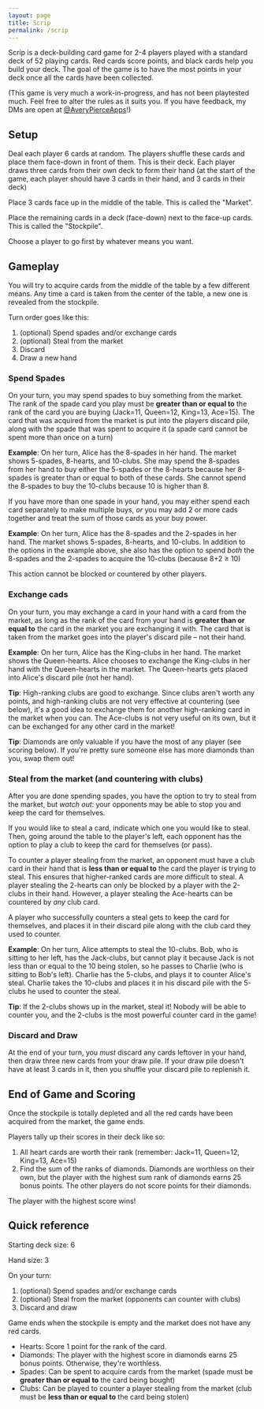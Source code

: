 ```yaml
---
layout: page
title: Scrip
permalink: /scrip
---
```


Scrip is a deck-building card game for 2-4 players played with a standard deck of 52 playing cards. Red cards score points, and black cards help you build your deck. The goal of the game is to have the most points in your deck once all the cards have been collected.

(This game is very much a work-in-progress, and has not been playtested much. Feel free to alter the rules as it suits you. If you have feedback, my DMs are open at [@AveryPierceApps](https://twitter.com/AveryPierceApps)!)

## Setup

Deal each player 6 cards at random. The players shuffle these cards and place them face-down in front of them. This is their deck. Each player draws three cards from their own deck to form their hand (at the start of the game, each player should have 3 cards in their hand, and 3 cards in their deck)

Place 3 cards face up in the middle of the table. This is called the "Market".

Place the remaining cards in a deck (face-down) next to the face-up cards. This is called the "Stockpile".

Choose a player to go first by whatever means you want.

## Gameplay

You will try to acquire cards from the middle of the table by a few different means. Any time a card is taken from the center of the table, a new one is revealed from the stockpile.

Turn order goes like this:

1. (optional) Spend spades and/or exchange cards
2. (optional) Steal from the market
3. Discard
4. Draw a new hand

### Spend Spades

On your turn, you may spend spades to buy something from the market. The rank of the spade card you play must be **greater than or equal to** the rank of the card you are buying (Jack=11, Queen=12, King=13, Ace=15). The card that was acquired from the market is put into the players discard pile, along with the spade that was spent to acquire it (a spade card cannot be spent more than once on a turn)

**Example**: On her turn, Alice has the 8-spades in her hand. The market shows 5-spades, 8-hearts, and 10-clubs. She may spend the 8-spades from her hand to buy either the 5-spades or the 8-hearts because her 8-spades is greater than or equal to both of these cards. She cannot spend the 8-spades to buy the 10-clubs because 10 is higher than 8.

If you have more than one spade in your hand, you may either spend each card separately to make multiple buys, *or* you may add 2 or more cads together and treat the sum of those cards as your buy power.

**Example**: On her turn, Alice has the 8-spades and the 2-spades in her hand. The market shows 5-spades, 8-hearts, and 10-clubs. In addition to the options in the example above, she also has the option to spend *both* the 8-spades and the 2-spades to acquire the 10-clubs (because 8+2 ≥ 10)

This action cannot be blocked or countered by other players.

### Exchange cads

On your turn, you may exchange a card in your hand with a card from the market, as long as the rank of the card from your hand is **greater than or equal to** the card in the market you are exchanging it with. The card that is taken from the market goes into the player's discard pile – not their hand.

**Example**: On her turn, Alice has the King-clubs in her hand. The market shows the Queen-hearts. Alice chooses to exchange the King-clubs in her hand with the Queen-hearts in the market. The Queen-hearts gets placed into Alice's discard pile (not her hand).

**Tip**: High-ranking clubs are good to exchange. Since clubs aren't worth any points, and high-ranking clubs are not very effective at countering (see below), it's a good idea to exchange them for another high-ranking card in the market when you can. The Ace-clubs is not very useful on its own, but it can be exchanged for any other card in the market!

**Tip**: Diamonds are only valuable if you have the most of any player (see scoring below). If you're pretty sure someone else has more diamonds than you, swap them out!

### Steal from the market (and countering with clubs)

After you are done spending spades, you have the option to try to steal from the market, but *watch out*: your opponents may be able to stop you and keep the card for themselves.

If you would like to steal a card, indicate which one you would like to steal. Then, going around the table to the player's left, each opponent has the option to play a club to keep the card for themselves (or pass).

To counter a player stealing from the market, an opponent must have a club card in their hand that is **less than or equal to** the card the player is trying to steal. This ensures that higher-ranked cards are more difficult to steal. A player stealing the 2-hearts can only be blocked by a player with the 2-clubs in their hand. However, a player stealing the Ace-hearts can be countered by *any* club card.

A player who successfully counters a steal gets to keep the card for themselves, and places it in their discard pile along with the club card they used to counter.

**Example**: On her turn, Alice attempts to steal the 10-clubs. Bob, who is sitting to her left, has the Jack-clubs, but cannot play it because Jack is not less than or equal to the 10 being stolen, so he passes to Charlie (who is sitting to Bob's left). Charlie has the 5-clubs, and plays it to counter Alice's steal. Charlie takes the 10-clubs and places it in his discard pile with the 5-clubs he used to counter the steal.

**Tip**: If the 2-clubs shows up in the market, steal it! Nobody will be able to counter you, and the 2-clubs is the most powerful counter card in the game!

### Discard and Draw

At the end of your turn, you *must* discard any cards leftover in your hand, then draw three new cards from your draw pile. If your draw pile doesn't have at least 3 cards in it, then you shuffle your discard pile to replenish it.

## End of Game and Scoring

Once the stockpile is totally depleted and all the red cards have been acquired from the market, the game ends.

Players tally up their scores in their deck like so:

1. All heart cards are worth their rank (remember: Jack=11, Queen=12, King=13, Ace=15)
2. Find the sum of the ranks of diamonds. Diamonds are worthless on their own, but the player with the highest sum rank of diamonds earns 25 bonus points. The other players do not score points for their diamonds.

The player with the highest score wins!

## Quick reference

Starting deck size: 6

Hand size: 3

On your turn:

1. (optional) Spend spades and/or exchange cards
2. (optional) Steal from the market (opponents can counter with clubs)
3. Discard and draw

Game ends when the stockpile is empty and the market does not have any red cards.

* Hearts: Score 1 point for the rank of the card.
* Diamonds: The player with the highest score in diamonds earns 25 bonus points. Otherwise, they're worthless.
* Spades: Can be spent to acquire cards from the market (spade must be **greater than or equal to** the card being bought)
* Clubs: Can be played to counter a player stealing from the market (club must be **less than or equal to** the card being stolen)